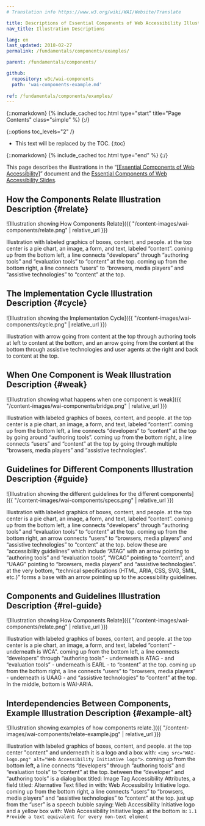 ```yaml
---
# Translation info https://www.w3.org/wiki/WAI/Website/Translate

title: Descriptions of Essential Components of Web Accessibility Illustrations
nav_title: Illustration Descriptions

lang: en
last_updated: 2018-02-27
permalink: /fundamentals/components/examples/

parent: /fundamentals/components/

github:
  repository: w3c/wai-components
  path: 'wai-components-example.md'
  
ref: /fundamentals/components/examples/  
---
```


{::nomarkdown}
{% include_cached toc.html type="start" title="Page Contents" class="simple" %}
{:/}

{::options toc_levels="2" /}

-   This text will be replaced by the TOC.
{:toc}

{::nomarkdown}
{% include_cached toc.html type="end" %}
{:/}

This page describes the illustrations in the “[[Essential Components of Web Accessibility]](/standards/components/)” document and the [Essential Components of Web Accessibility Slides](http://www.w3.org/WAI/intro/components-slides).

## How the Components Relate Illustration Description {#relate}

![Illustration showing How Components Relate]({{ "/content-images/wai-components/relate.png" | relative_url }})

Illustration with labeled graphics of boxes, content, and people. at the top center is a pie chart, an image, a form, and text, labeled “content”. coming up from the bottom left, a line connects “developers” through “authoring tools” and “evaluation tools” to “content” at the top. coming up from the bottom right, a line connects “users” to “browsers, media players” and “assistive technologies” to “content” at the top.

## The Implementation Cycle Illustration Description {#cycle}

![Illustration showing the Implementation Cycle]({{ "/content-images/wai-components/cycle.png" | relative_url }})

Illustration with arrow going from content at the top through authoring tools at left to content at the bottom, and an arrow going from the content at the bottom through assistive technologies and user agents at the right and back to content at the top.

## When One Component is Weak Illustration Description {#weak}

![Illustration showing what happens when one component is
weak]({{ "/content-images/wai-components/bridge.png" | relative_url }})

Illustration with labeled graphics of boxes, content, and people. at the top center is a pie chart, an image, a form, and text, labeled “content”. coming up from the bottom left, a line connects “developers” to “content” at the top by going around “authoring tools”. coming up from the bottom right, a line connects “users” and “content” at the top by going through multiple “browsers, media players” and “assistive technologies”.

## Guidelines for Different Components Illustration Description {#guide}

![Illustration showing the different guidelines for the different
components]({{ "/content-images/wai-components/specs.png" | relative_url }})

Illustration with labeled graphics of boxes, content, and people. at the top center is a pie chart, an image, a form, and text, labeled “content”. coming up from the bottom left, a line connects “developers” through “authoring tools” and “evaluation tools” to “content” at the top. coming up from the bottom right, an arrow connects “users” to “browsers, media players” and “assistive technologies” to “content” at the top. below these are “accessibility guidelines” which include “ATAG” with an arrow pointing to “authoring tools” and “evaluation tools”, “WCAG” pointing to “content”, and “UAAG” pointing to “browsers, media players” and “assistive technologies”. at the very bottom, “technical specifications (HTML, ARIA, CSS, SVG, SMIL, etc.)” forms a base with an arrow pointing up to the accessibility guidelines.

## Components and Guidelines Illustration Description {#rel-guide}

![Illustration showing How Components
Relate]({{ "/content-images/wai-components/relate.png" | relative_url }})

Illustration with labeled graphics of boxes, content, and people. at the top center is a pie chart, an image, a form, and text, labeled “content” - underneath is WCA". coming up from the bottom left, a line connects “developers” through “authoring tools” - underneath is ATAG - and “evaluation tools” - underneath is EARL - to “content” at the top. coming up from the bottom right, a line connects “users” to “browsers, media players” - underneath is UAAG - and “assistive technologies” to “content” at the top. In the middle, bottom is WAI-ARIA.

## Interdependencies Between Components, Example Illustration Description {#example-alt}

![Illustration showing examples of how components
relate.]({{ "/content-images/wai-components/relate-example.jpg" | relative_url }})

Illustration with labeled graphics of boxes, content, and people. at the top center "content" and underneath it is a logo and a box with: `<img src="WAI-logo.png" alt="Web Accessibility Initiative logo">`. coming up from the bottom left, a line connects “developers” through “authoring tools” and “evaluation tools” to “content” at the top. between the “developer” and “authoring tools” is a dialog box titled: Image Tag Accessibility Attributes, a field titled: Alternative Text filled in with: Web Accessibility Initiative logo. coming up from the bottom right, a line connects “users” to “browsers, media players” and “assistive technologies” to “content” at the top. just up from the “user” is a speech bubble saying: Web Accessibility Initiative logo and a yellow box with: Web Accessibility Initiative logo. at the bottom is: `1.1 Provide a text equivalent for every non-text element` 